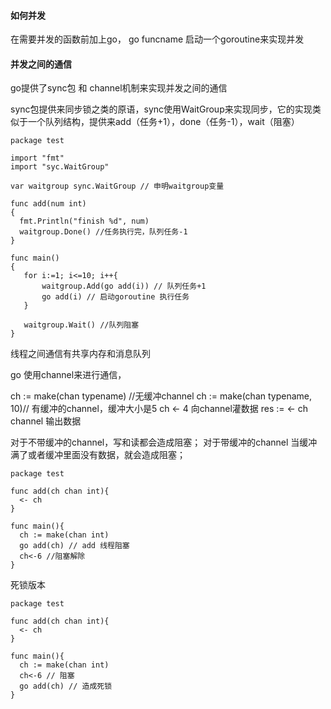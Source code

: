#### 如何并发

在需要并发的函数前加上go， go funcname 启动一个goroutine来实现并发 

#### 并发之间的通信
go提供了sync包 和 channel机制来实现并发之间的通信

sync包提供来同步锁之类的原语，sync使用WaitGroup来实现同步，它的实现类似于一个队列结构，提供来add（任务+1），done（任务-1），wait（阻塞）

```
package test

import "fmt"
import "syc.WaitGroup"

var waitgroup sync.WaitGroup // 申明waitgroup变量

func add(num int)
{
  fmt.Println("finish %d", num)
  waitgroup.Done() //任务执行完，队列任务-1
}

func main()
{
   for i:=1; i<=10; i++{
       waitgroup.Add(go add(i)) // 队列任务+1
       go add(i) // 启动goroutine 执行任务
   }

   waitgroup.Wait() //队列阻塞
}
```

线程之间通信有共享内存和消息队列

go 使用channel来进行通信，

ch := make(chan typename) //无缓冲channel
ch := make(chan typename, 10)// 有缓冲的channel，缓冲大小是5
ch <- 4 向channel灌数据
res := <- ch channel 输出数据

对于不带缓冲的channel，写和读都会造成阻塞；
对于带缓冲的channel 当缓冲满了或者缓冲里面没有数据，就会造成阻塞；

```
package test

func add(ch chan int){
  <- ch
}

func main(){
  ch := make(chan int)
  go add(ch) // add 线程阻塞
  ch<-6 //阻塞解除
}
``` 

死锁版本
```
package test

func add(ch chan int){
  <- ch
}

func main(){
  ch := make(chan int)
  ch<-6 // 阻塞 
  go add(ch) // 造成死锁
}
```

